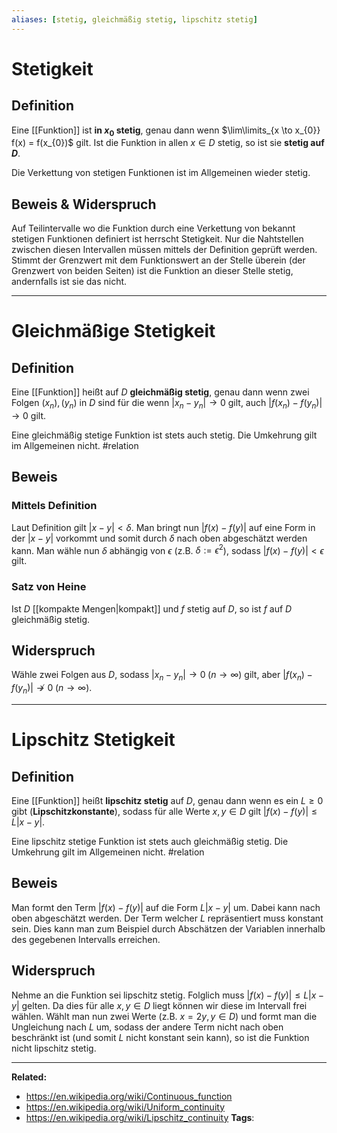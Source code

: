 ```yaml
---
aliases: [stetig, gleichmäßig stetig, lipschitz stetig]
---
```


# Stetigkeit
## Definition
Eine [[Funktion]] ist **in $x_{0}$ stetig**, genau dann wenn $\lim\limits_{x \to x_{0}} f(x) = f(x_{0})$ gilt. Ist die Funktion in allen $x \in D$ stetig, so ist sie **stetig auf $D$**.

Die Verkettung von stetigen Funktionen ist im Allgemeinen wieder stetig.

## Beweis & Widerspruch
Auf Teilintervalle wo die Funktion durch eine Verkettung von bekannt stetigen Funktionen definiert ist herrscht Stetigkeit. Nur die Nahtstellen zwischen diesen Intervallen müssen mittels der Definition geprüft werden. Stimmt der Grenzwert mit dem Funktionswert an der Stelle überein (der Grenzwert von beiden Seiten) ist die Funktion an dieser Stelle stetig, andernfalls ist sie das nicht.

---
# Gleichmäßige Stetigkeit
## Definition
Eine [[Funktion]] heißt auf $D$ **gleichmäßig stetig**, genau dann wenn zwei Folgen $(x_{n}), (y_{n})$ in $D$ sind für die wenn $|x_{n} - y_{n}| \to 0$ gilt, auch $|f(x_{n}) - f(y_{n})| \to 0$ gilt.

Eine gleichmäßig stetige Funktion ist stets auch stetig. Die Umkehrung gilt im Allgemeinen nicht. #relation

## Beweis
### Mittels Definition
Laut Definition gilt $|x-y| < \delta$. Man bringt nun $|f(x) - f(y)|$ auf eine Form in der $|x-y|$ vorkommt und somit durch $\delta$ nach oben abgeschätzt werden kann. Man wähle nun $\delta$ abhängig von $\epsilon$ (z.B. $\delta := \epsilon^{2}$), sodass $|f(x) - f(y)| < \epsilon$ gilt.
### Satz von Heine
Ist $D$ [[kompakte Mengen|kompakt]] und $f$ stetig auf $D$, so ist $f$ auf $D$ gleichmäßig stetig.

## Widerspruch
Wähle zwei Folgen aus $D$, sodass $|x_{n}-y_{n}| \to 0 \; (n \to \infty)$ gilt, aber $|f(x_{n}) - f(y_{n})| \not\to 0 \; (n \to \infty)$.

---
# Lipschitz Stetigkeit
## Definition
Eine [[Funktion]] heißt **lipschitz stetig** auf $D$, genau dann wenn es ein $L \geq 0$ gibt (**Lipschitzkonstante**), sodass für alle Werte $x,y \in D$ gilt $|f(x) - f(y)| \leq L |x-y|$.

Eine lipschitz stetige Funktion ist stets auch gleichmäßig stetig. Die Umkehrung gilt im Allgemeinen nicht. #relation 

## Beweis
Man formt den Term $|f(x) - f(y)|$ auf die Form $L|x-y|$ um. Dabei kann nach oben abgeschätzt werden. Der Term welcher $L$ repräsentiert muss konstant sein. Dies kann man zum Beispiel durch Abschätzen der Variablen innerhalb des gegebenen Intervalls erreichen.

## Widerspruch
Nehme an die Funktion sei lipschitz stetig. Folglich muss $|f(x) - f(y)| \leq L |x-y|$ gelten. Da dies für alle $x,y \in D$ liegt können wir diese im Intervall frei wählen. Wählt man nun zwei Werte (z.B. $x=2y, y \in D$) und formt man die Ungleichung nach $L$ um, sodass der andere Term nicht nach oben beschränkt ist (und somit $L$ nicht konstant sein kann), so ist die Funktion nicht lipschitz stetig.

---
**Related:**
- https://en.wikipedia.org/wiki/Continuous_function
- https://en.wikipedia.org/wiki/Uniform_continuity
- https://en.wikipedia.org/wiki/Lipschitz_continuity
**Tags**: 